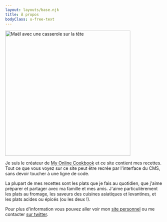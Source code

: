 ```yaml
---
layout: layouts/base.njk
title: À propos
bodyClass: u-free-text
---
```


<img src="/img/mael.jpg" alt="Maël avec une casserole sur la tête" width="400"/>

Je suis le créateur de [My Online Cookbook](https://github.com/maeligg/my-online-cookbook) et ce site contient mes recettes. Tout ce que vous voyez sur ce site peut être recrée par l'interface du CMS, sans devoir toucher à une ligne de code.

La plupart de mes recettes sont les plats que je fais au quotidien, que j'aime préparer et partager avec ma famille et mes amis. J'aime particulièrement les plats au fromage, les saveurs des cuisines asiatiques et levantines, et les plats acides ou épicés (ou les deux !).

Pour plus d'information vous pouvez aller voir mon [site personnel](https://www.maelbrunet.com/) ou me contacter [sur twitter](https://twitter.com/maelb).
